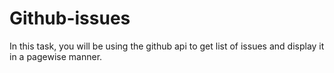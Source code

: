 # Github-issues
In this task, you will be using the github api to get list of issues and display it in a pagewise manner.
